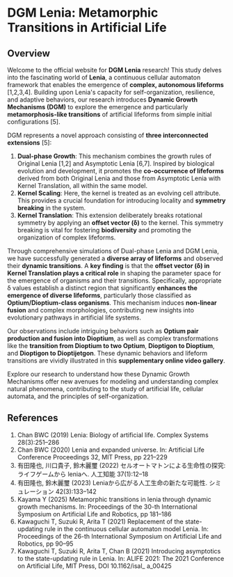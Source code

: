 # DGM Lenia: Metamorphic Transitions in Artificial Life

## Overview

Welcome to the official website for **DGM Lenia** research! This study delves into the fascinating world of **Lenia**, a continuous cellular automaton framework that enables the emergence of **complex, autonomous lifeforms** [1,2,3,4]. Building upon Lenia's capacity for self-organization, resilience, and adaptive behaviors, our research introduces **Dynamic Growth Mechanisms (DGM)** to explore the emergence and particularly **metamorphosis-like transitions** of artificial lifeforms from simple initial configurations [5].

DGM represents a novel approach consisting of **three interconnected extensions** [5]:

1.  **Dual-phase Growth**: This mechanism combines the growth rules of Original Lenia [1,2] and Asymptotic Lenia [6,7]. Inspired by biological evolution and development, it promotes the **co-occurrence of lifeforms** derived from both Original Lenia and those from Asymptotic Lenia with Kernel Translation, all within the same model.
2.  **Kernel Scaling**: Here, the kernel is treated as an evolving cell attribute. This provides a crucial foundation for introducing locality and **symmetry breaking** in the system.
3.  **Kernel Translation**: This extension deliberately breaks rotational symmetry by applying an **offset vector (δ)** to the kernel. This symmetry breaking is vital for fostering **biodiversity** and promoting the organization of complex lifeforms.

Through comprehensive simulations of Dual-phase Lenia and DGM Lenia, we have successfully generated a **diverse array of lifeforms** and observed their **dynamic transitions**. A **key finding** is that the **offset vector (δ) in Kernel Translation plays a critical role** in shaping the parameter space for the emergence of organisms and their transitions. Specifically, appropriate δ values establish a distinct region that significantly **enhances the emergence of diverse lifeforms**, particularly those classified as **Optium/Dioptium-class organisms**. This mechanism induces **non-linear fusion** and complex morphologies, contributing new insights into evolutionary pathways in artificial life systems.

Our observations include intriguing behaviors such as **Optium pair production and fusion into Dioptium**, as well as complex transformations like the **transition from Dioptium to two Optium**, **Dioptigon to Dioptium**, and **Dioptigon to Dioptijetgon**. These dynamic behaviors and lifeform transitions are vividly illustrated in this **supplementary online video gallery**.

Explore our research to understand how these Dynamic Growth Mechanisms offer new avenues for modeling and understanding complex natural phenomena, contributing to the study of artificial life, cellular automata, and the principles of self-organization.

## References

1.  Chan BWC (2019) Lenia: Biology of artificial life. Complex Systems 28(3):251–286
2.  Chan BWC (2020) Lenia and expanded universe. In: Artificial Life Conference Proceedings 32, MIT Press, pp 221–229
3.  有田隆也, 川口貴子, 鈴木麗璽 (2022) セルオートマトンによる生命性の探究:ライフゲームから leniaへ. 人工知能 37(1):12–18
4.  有田隆也, 鈴木麗璽 (2023) Leniaから広がる人工生命の新たな可能性. シミュレーション 42(3):133–142
5.  Kayama Y (2025) Metamorphic transitions in lenia through dynamic growth mechanisms. In: Proceedings of the 30-th International Symposium on Artificial Life and Robotics, pp 181–186
6.  Kawaguchi T, Suzuki R, Arita T (2021) Replacement of the state-updating rule in the continuous cellular automaton model Lenia. In: Proceedings of the 26-th International Symposium on Artificial Life and Robotics, pp 90–95
7.  Kawaguchi T, Suzuki R, Arita T, Chan B (2021) Introducing asymptotics to the state-updating rule in Lenia. In: ALIFE 2021: The 2021 Conference on Artificial Life, MIT Press, DOI 10.1162/isal_ a_00425
